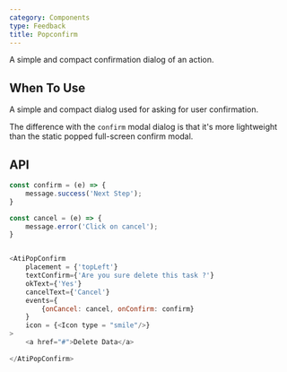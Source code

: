 ```yaml
---
category: Components
type: Feedback
title: Popconfirm
---
```


A simple and compact confirmation dialog of an action.

## When To Use

A simple and compact dialog used for asking for user confirmation.

The difference with the `confirm` modal dialog is that it's more lightweight than the static popped full-screen confirm modal.

## API
```js
const confirm = (e) => {
    message.success('Next Step');
}

const cancel = (e) => {
    message.error('Click on cancel');
}


<AtiPopConfirm
    placement = {'topLeft'}
    textConfirm={'Are you sure delete this task ?'}
    okText={'Yes'}
    cancelText={'Cancel'}
    events={
        {onCancel: cancel, onConfirm: confirm}
    }
    icon = {<Icon type = "smile"/>}
>
    <a href="#">Delete Data</a>
    
</AtiPopConfirm>

```
